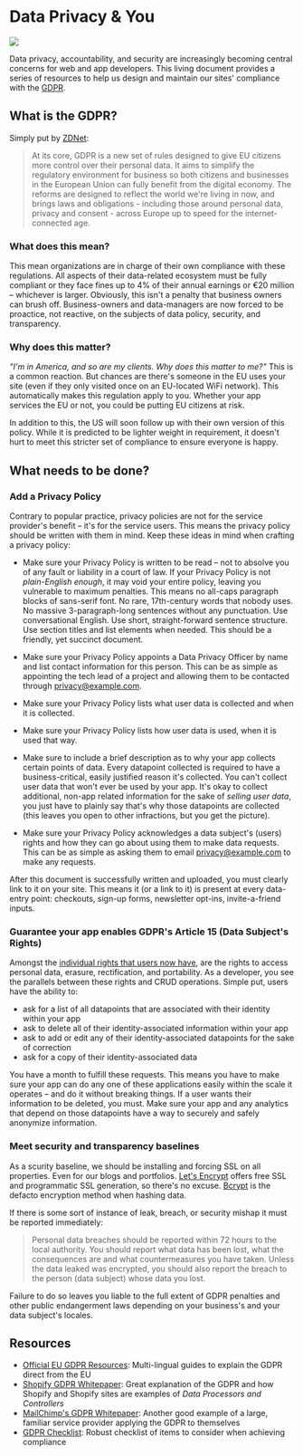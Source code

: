 # Data Privacy & You
![](https://media.giphy.com/media/3o7TKEdVH8csXxKDO8/giphy.gif)

Data privacy, accountability, and security are increasingly becoming central concerns for web and app developers. This living document provides a series of resources to help us design and maintain our sites' compliance with the [GDPR](https://www.eugdpr.org/).

## What is the GDPR?
Simply put by [ZDNet](https://www.zdnet.com/article/gdpr-an-executive-guide-to-what-you-need-to-know/):

>At its core, GDPR is a new set of rules designed to give EU citizens more control over their personal data. It aims to simplify the regulatory environment for business so both citizens and businesses in the European Union can fully benefit from the digital economy.
>The reforms are designed to reflect the world we're living in now, and brings laws and obligations - including those around personal data, privacy and consent - across Europe up to speed for the internet-connected age.

### What does this mean?
This mean organizations are in charge of their own compliance with these regulations. All aspects of their data-related ecosystem must be fully compliant or they face fines up to 4% of their annual earnings or €20 million – whichever is larger. Obviously, this isn't a penalty that business owners can brush off. Business-owners and data-managers are now forced to be proactice, not reactive, on the subjects of data policy, security, and transparency.

### Why does this matter?
_"I'm in America, and so are my clients. Why does this matter to me?"_ This is a common reaction. But chances are there's someone in the EU uses your site (even if they only visited once on an EU-located WiFi network). This automatically makes this regulation apply to you. Whether your app services the EU or not, you could be putting EU citizens at risk.

In addition to this, the US will soon follow up with their own version of this policy. While it is predicted to be lighter weight in requirement, it doesn't hurt to meet this stricter set of compliance to ensure everyone is happy.

## What needs to be done?

### Add a Privacy Policy
Contrary to popular practice, privacy policies are not for the service provider's benefit – it's for the service users. This means the privacy policy should be written with them in mind. Keep these ideas in mind when crafting a privacy policy:

- Make sure your Privacy Policy is written to be read – not to absolve you of any fault or liability in a court of law.  If your Privacy Policy is not _plain-English enough_, it may void your entire policy, leaving you vulnerable to maximum penalties. This means no all-caps paragraph blocks of sans-serif font. No rare, 17th-century words that nobody uses. No massive 3-paragraph-long sentences without any punctuation. Use conversational English. Use short, straight-forward sentence structure. Use section titles and list elements when needed. This should be a friendly, yet succinct document.

- Make sure your Privacy Policy appoints a Data Privacy Officer by name and list contact information for this person. This can be as simple as appointing the tech lead of a project and allowing them to be contacted through privacy@example.com.

- Make sure your Privacy Policy lists what user data is collected and when it is collected.

- Make sure your Privacy Policy lists how user data is used, when it is used that way.

- Make sure to include a brief description as to why your app collects certain points of data. Every datapoint collected is required to have a business-critical, easily justified reason it's collected. You can't collect user data that won't ever be used by your app. It's okay to collect additional, non-app related information for the sake of _selling user data_, you just have to plainly say that's why those datapoints are collected (this leaves you open to other infractions, but you get the picture).

- Make sure your Privacy Policy acknowledges a data subject's (users) rights and how they can go about using them to make data requests. This can be as simple as asking them to email privacy@example.com to make any requests.

After this document is successfully written and uploaded, you must clearly link to it on your site. This means it (or a link to it) is present at every data-entry point: checkouts, sign-up forms, newsletter opt-ins, invite-a-friend inputs.

### Guarantee your app enables GDPR's Article 15 (Data Subject's Rights)
Amongst the [individual rights that users now have](https://ec.europa.eu/info/law/law-topic/data-protection/reform/rights-citizens_en), are the rights to access personal data, erasure, rectification, and portability. As a developer, you see the parallels between these rights and CRUD operations. Simple put, users have the ability to: 

- ask for a list of all datapoints that are associated with their identity within your app
- ask to delete all of their identity-associated information within your app
- ask to add or edit any of their identity-associated datapoints for the sake of correction
- ask for a copy of their identity-associated data

You have a month to fulfill these requests. This means you have to make sure your app can do any one of these applications easily within the scale it operates – and do it without breaking things. If a user wants their information to be deleted, you must. Make sure your app and any analytics that depend on those datapoints have a way to securely and safely anonymize information.

### Meet security and transparency baselines
As a scurity baseline, we should be installing and forcing SSL on all properties. Even for our blogs and portfolios. [Let's Encrypt](https://letsencrypt.org/) offers free SSL and programmatic SSL generation, so there's no excuse. [Bcrypt](https://en.wikipedia.org/wiki/Bcrypt) is the defacto encryption method when hashing data.

If there is some sort of instance of leak, breach, or security mishap it must be reported immediately:

>Personal data breaches should be reported within 72 hours to the local authority. You should report what data has been lost, what the consequences are and what countermeasures you have taken. Unless the data leaked was encrypted, you should also report the breach to the person (data subject) whose data you lost.

Failure to do so leaves you liable to the full extent of GDPR penalties and other public endangerment laws depending on your business's and your data subject's locales.


## Resources

- [Official EU GDPR Resources](https://ec.europa.eu/commission/priorities/justice-and-fundamental-rights/data-protection/2018-reform-eu-data-protection-rules_en): Multi-lingual guides to explain the GDPR direct from the EU
- [Shopify GDPR Whitepaper](https://help.shopify.com/assets/pdfs/gdpr-whitepaper.pdf): Great explanation of the GDPR and how Shopify and Shopify sites are examples of _Data Processors and Controllers_
- [MailChimp's GDPR Whitepaper](https://kb.mailchimp.com/binaries/content/assets/mailchimpkb/us/en/pdfs/mailchimp_gdpr_sept2017.pdf): Another good example of a large, familiar service provider applying the GDPR to themselves
- [GDPR Checklist](https://gdprchecklist.io/): Robust checklist of items to consider when achieving compliance
